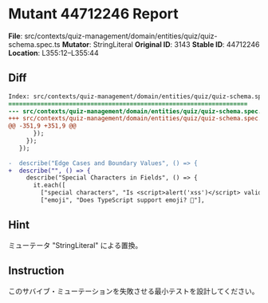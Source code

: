 # Mutant 44712246 Report

**File**: src/contexts/quiz-management/domain/entities/quiz/quiz-schema.spec.ts
**Mutator**: StringLiteral
**Original ID**: 3143
**Stable ID**: 44712246
**Location**: L355:12–L355:44

## Diff

```diff
Index: src/contexts/quiz-management/domain/entities/quiz/quiz-schema.spec.ts
===================================================================
--- src/contexts/quiz-management/domain/entities/quiz/quiz-schema.spec.ts	original
+++ src/contexts/quiz-management/domain/entities/quiz/quiz-schema.spec.ts	mutated #3143
@@ -351,9 +351,9 @@
       });
     });
   });
 
-  describe("Edge Cases and Boundary Values", () => {
+  describe("", () => {
     describe("Special Characters in Fields", () => {
       it.each([
         ["special characters", "Is <script>alert('xss')</script> valid?"],
         ["emoji", "Does TypeScript support emoji? 🚀"],
```

## Hint

ミューテータ "StringLiteral" による置換。

## Instruction

このサバイブ・ミューテーションを失敗させる最小テストを設計してください。
